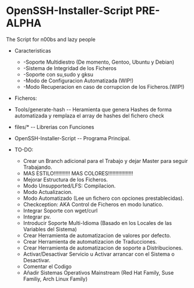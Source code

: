 # OpenSSH-Installer-Script PRE-ALPHA

The Script for n00bs and lazy people 

* Caracteristicas
  * -Soporte Multidiestro (De momento, Gentoo, Ubuntu y Debian)
  * -Sistema de Integridad de los Ficheros
  * -Soporte con su,sudo y gksu
  * -Modo de Configuracion Automatizada (WIP!)
  * -Modo Recuperacion en caso de corrupcion de los Ficheros.(WIP!)

* Ficheros:
 * Tools/generate-hash -- Heramienta que genera Hashes de forma automatizada y remplaza el array de hashes del fichero check
 * files/* -- Librerias con Funciones
 * OpenSSH-Installer-Script -- Programa Principal.

* TO-DO:
  * Crear un Branch adicional para el Trabajo y dejar Master para seguir Trabajando. 
  * MAS ESTILO!!!!!!!!!!! MAS COLORES!!!!!!!!!!!!!!!!!
  * Mejorar Estructura de los Ficheros.
  * Modo Unsupported/LFS: Compilacion.
  * Modo Actualizacion.
  * Modo Automatizado (Lee un fichero con opciones prestablecidas).
  * Checkception: AKA Control de Ficheros en modo lunatico.
  * Integrar Soporte con wget/curl
  * Integrar pv.
  * Introducir Soporte Multi-Idioma (Basado en los Locales de las Variables del Sistema)
  * Crear Herramienta de automatizacion de valores por defecto.
  * Crear Herramienta de automatizacion de Traducciones.
  * Crear Herramienta de automatizacion de soporte a Distribuciones.
  * Activar/Desactivar Servicio u Activar arrancar con el Sistema o Desactivar.
  * Comentar el Codigo
  * Añadir Sistemas Operativos Mainstream (Red Hat Family, Suse Familiy, Arch Linux Family)
